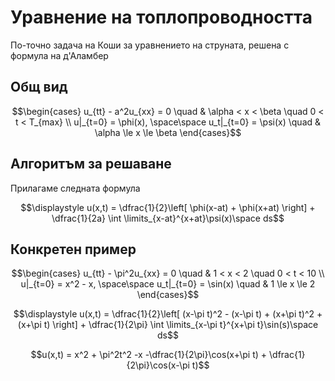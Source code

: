 # Уравнение на топлопроводността

По-точно задача на Коши за уравнението на струната, решенa с формула на д'Аламбер

## Общ вид

```math
\begin{cases}
u_{tt} - a^2u_{xx} = 0 \quad & \alpha < x < \beta \quad 0 < t < T_{max} \\
u|_{t=0} = \phi(x), \space\space u_t|_{t=0} = \psi(x) \quad & \alpha \le x \le \beta
\end{cases}
```

## Алгоритъм за решаване

Прилагаме следната формула

$$\displaystyle u(x,t) = \dfrac{1}{2}\left[ \phi(x-at) + \phi(x+at) \right] + \dfrac{1}{2a} \int \limits_{x-at}^{x+at}\psi(x)\space ds$$

## Конкретен пример

```math
\begin{cases}
u_{tt} - \pi^2u_{xx} = 0 \quad & 1 < x < 2 \quad 0 < t < 10 \\
u|_{t=0} = x^2 - x, \space\space u_t|_{t=0} = \sin(x) \quad & 1 \le x \le 2
\end{cases}
```

$$\displaystyle u(x,t) = \dfrac{1}{2}\left[ (x-\pi t)^2 - (x-\pi t) + (x+\pi t)^2 + (x+\pi t) \right] + \dfrac{1}{2\pi} \int \limits_{x-\pi t}^{x+\pi t}\sin(s)\space ds$$

$$u(x,t) = x^2 + \pi^2t^2 -x -\dfrac{1}{2\pi}\cos(x+\pi t) + \dfrac{1}{2\pi}\cos(x-\pi t)$$
